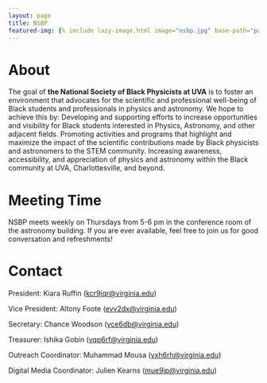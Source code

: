 ```yaml
---
layout: page
title: NSBP
featured-img: {% include lazy-image.html image="nsbp.jpg" base-path="pages/nsbp" %} 
---
```


# About

The goal of **the National Society of Black Physicists at UVA** is to foster an environment that advocates for the scientific and professional well-being of Black students and professionals in physics and astronomy. We hope to achieve this by:
Developing and supporting efforts to increase opportunities and visibility for Black students interested in Physics, Astronomy, and other adjacent fields.
Promoting activities and programs that highlight and maximize the impact of the scientific contributions made by Black physicists and astronomers to the STEM community.
Increasing awareness, accessibility, and appreciation of physics and astronomy within the Black community at UVA, Charlottesville, and beyond.


# Meeting Time

NSBP meets weekly on Thursdays from 5-6 pm in the conference room of the astronomy building. If you are ever available, feel free to join us for good conversation and refreshments!


# Contact

President: Kiara Ruffin (kcr9jqr@virginia.edu)

Vice President: Altony Foote (evv2dx@virginia.edu)

Secretary: Chance Woodson (yce6db@virginia.edu)

Treasurer: Ishika Gobin (vqp6rf@virginia.edu)

Outreach Coordinator: Muhammad Mousa (yxh6rh@virginia.edu)

Digital Media Coordinator: Julien Kearns (mue9jp@virginia.edu)
